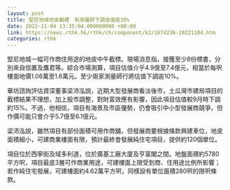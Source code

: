 ```yaml
---
layout: post
title: 堅尼地城地皮截標　有測量師下調估值逾10%
date: 2022-11-04 13:35:04.000000000 +08:00
link: https://news.rthk.hk/rthk/ch/component/k2/1674236-20221104.htm
categories: rthk
---
```


堅尼地城一幅可作商住用途的地皮中午截標。現場消息指，接獲至少8份標書，分別來自信置及鷹君等。綜合市場測算，項目估值介乎4.9億至7.4億元，相當於每呎樓面地價1.06萬至1.6萬元。至少兩家測量師行將估值下調逾10%。

華坊諮詢評估資深董事梁沛泓說，近期大型發展商看淡後市，土瓜灣市建局項目的截標結果不理想，加上股市調整，對財富效應有影響，因此項目估值較9月時下調約15%。不過，他相信，項目有海景及市區優勢，仍會吸引中小型發展商競爭，但作價可能只會介乎5.7億至6.1億元。

梁沛泓說，雖然項目有部份面積可用作商舖，但發展商要根據條款興建車位，地皮面積細小，可建商業樓面有限，預計最終會發展純住宅項目，提供約120個單位。

項目位於西寧街及域多利道，位於廣基工廠大廈及亨富閣之間。地盤面積約5780平方呎，項目最底3層可作商業用途，可建樓面上限受到商、住用途比例所影響；若作純住宅發展，可建樓面約4.62萬平方呎，同樣設有單位面積280呎的限呎條款。
